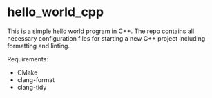 # hello_world_cpp

This is a simple hello world program in C++. The repo contains all necessary configuration files for starting a new C++ project including formatting and linting.

Requirements:

- CMake
- clang-format
- clang-tidy
